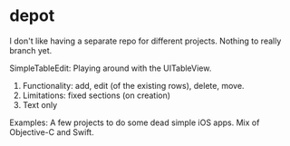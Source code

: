 depot
=====

I don't like having a separate repo for different projects.  Nothing to really branch yet.

SimpleTableEdit: Playing around with the UITableView.
1. Functionality: add, edit (of the existing rows), delete, move.
2. Limitations: fixed sections (on creation)
3. Text only

Examples:
A few projects to do some dead simple iOS apps.  Mix of Objective-C and Swift.

